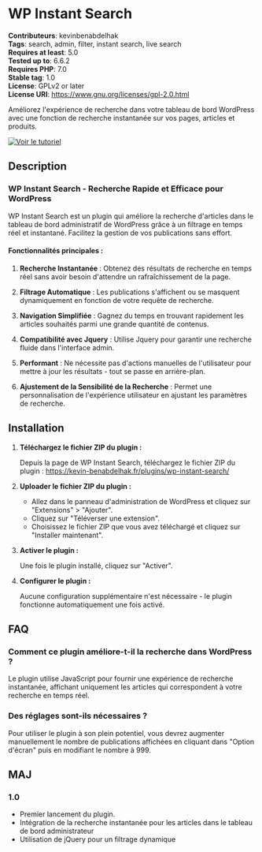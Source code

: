 # WP Instant Search

**Contributeurs**: kevinbenabdelhak  
**Tags**: search, admin, filter, instant search, live search  
**Requires at least**: 5.0  
**Tested up to**: 6.6.2  
**Requires PHP**: 7.0  
**Stable tag**: 1.0  
**License**: GPLv2 or later  
**License URI**: https://www.gnu.org/licenses/gpl-2.0.html  

Améliorez l'expérience de recherche dans votre tableau de bord WordPress avec une fonction de recherche instantanée sur vos pages, articles et produits.

[![Voir le tutoriel](https://img.youtube.com/vi/XCydBF2cwWk/maxresdefault.jpg)](https://www.youtube.com/watch?v=XCydBF2cwWk&ab_channel=KevinBenabdelhak)


## Description

### WP Instant Search - Recherche Rapide et Efficace pour WordPress

WP Instant Search est un plugin qui améliore la recherche d'articles dans le tableau de bord administratif de WordPress grâce à un filtrage en temps réel et instantané. Facilitez la gestion de vos publications sans effort.

#### Fonctionnalités principales :

1. **Recherche Instantanée** : Obtenez des résultats de recherche en temps réel sans avoir besoin d'attendre un rafraîchissement de la page.
   
2. **Filtrage Automatique** : Les publications s'affichent ou se masquent dynamiquement en fonction de votre requête de recherche.
   
3. **Navigation Simplifiée** : Gagnez du temps en trouvant rapidement les articles souhaités parmi une grande quantité de contenus.
   
4. **Compatibilité avec Jquery** : Utilise Jquery pour garantir une recherche fluide dans l'interface admin.
   
5. **Performant** : Ne nécessite pas d'actions manuelles de l'utilisateur pour mettre à jour les résultats - tout se passe en arrière-plan.
   
6. **Ajustement de la Sensibilité de la Recherche** : Permet une personnalisation de l'expérience utilisateur en ajustant les paramètres de recherche.

## Installation

1. **Téléchargez le fichier ZIP du plugin :**

   Depuis la page de WP Instant Search, téléchargez le fichier ZIP du plugin : https://kevin-benabdelhak.fr/plugins/wp-instant-search/

2. **Uploader le fichier ZIP du plugin :**

   - Allez dans le panneau d'administration de WordPress et cliquez sur "Extensions" > "Ajouter".
   - Cliquez sur "Téléverser une extension".
   - Choisissez le fichier ZIP que vous avez téléchargé et cliquez sur "Installer maintenant".

3. **Activer le plugin :**

   Une fois le plugin installé, cliquez sur "Activer".

4. **Configurer le plugin :**

   Aucune configuration supplémentaire n'est nécessaire - le plugin fonctionne automatiquement une fois activé.

## FAQ

### Comment ce plugin améliore-t-il la recherche dans WordPress ?

Le plugin utilise JavaScript pour fournir une expérience de recherche instantanée, affichant uniquement les articles qui correspondent à votre recherche en temps réel.

### Des réglages sont-ils nécessaires ?

Pour utiliser le plugin à son plein potentiel, vous devrez augmenter manuellement le nombre de publications affichées en cliquant dans "Option d'écran" puis en modifiant le nombre à 999.

## MAJ

### 1.0 

* Premier lancement du plugin.
* Intégration de la recherche instantanée pour les articles dans le tableau de bord administrateur
* Utilisation de jQuery pour un filtrage dynamique
